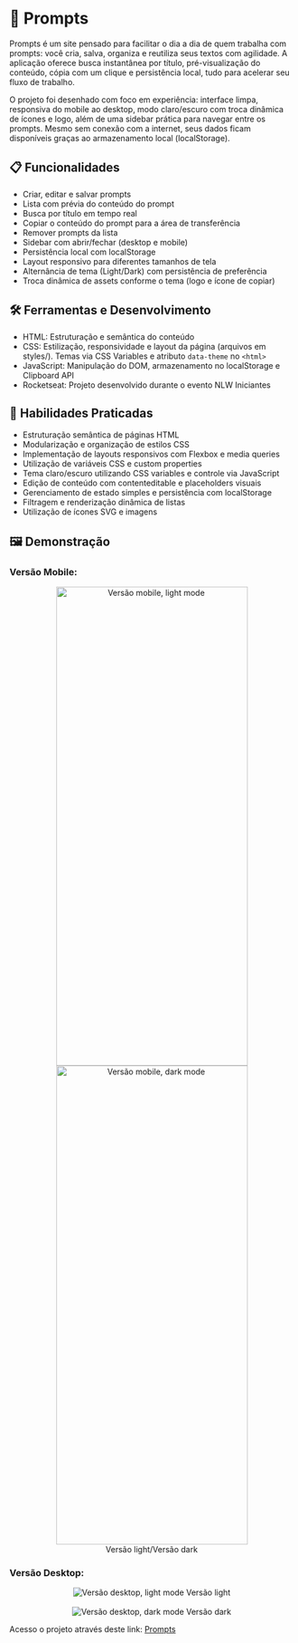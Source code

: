 # 📝 Prompts

Prompts é um site pensado para facilitar o dia a dia de quem trabalha com prompts: você cria, salva, organiza e reutiliza seus textos com agilidade. A aplicação oferece busca instantânea por título, pré-visualização do conteúdo, cópia com um clique e persistência local, tudo para acelerar seu fluxo de trabalho.

O projeto foi desenhado com foco em experiência: interface limpa, responsiva do mobile ao desktop, modo claro/escuro com troca dinâmica de ícones e logo, além de uma sidebar prática para navegar entre os prompts. Mesmo sem conexão com a internet, seus dados ficam disponíveis graças ao armazenamento local (localStorage).

## 📋 Funcionalidades

- Criar, editar e salvar prompts
- Lista com prévia do conteúdo do prompt
- Busca por título em tempo real
- Copiar o conteúdo do prompt para a área de transferência
- Remover prompts da lista
- Sidebar com abrir/fechar (desktop e mobile)
- Persistência local com localStorage
- Layout responsivo para diferentes tamanhos de tela
- Alternância de tema (Light/Dark) com persistência de preferência
- Troca dinâmica de assets conforme o tema (logo e ícone de copiar)

## 🛠️ Ferramentas e Desenvolvimento

- HTML: Estruturação e semântica do conteúdo
- CSS: Estilização, responsividade e layout da página (arquivos em styles/). Temas via CSS Variables e atributo `data-theme` no `<html>`
- JavaScript: Manipulação do DOM, armazenamento no localStorage e Clipboard API
- Rocketseat: Projeto desenvolvido durante o evento NLW Iniciantes

## 📖 Habilidades Praticadas

- Estruturação semântica de páginas HTML
- Modularização e organização de estilos CSS
- Implementação de layouts responsivos com Flexbox e media queries
- Utilização de variáveis CSS e custom properties
- Tema claro/escuro utilizando CSS variables e controle via JavaScript
- Edição de conteúdo com contenteditable e placeholders visuais
- Gerenciamento de estado simples e persistência com localStorage
- Filtragem e renderização dinâmica de listas
- Utilização de ícones SVG e imagens

## 🖼️ Demonstração


  ### Versão Mobile:

<div align="center">
<img src="https://github.com/user-attachments/assets/57d9f620-c8f7-43d4-bc87-9675b3353024" alt="Versão mobile, light mode" height=846px width=339px>
<img src="https://github.com/user-attachments/assets/a5381a73-8a05-4497-8141-6b4b8554ee5d" alt="Versão mobile, dark mode" height=846px width=339px> 
  </br>
  Versão light/Versão dark 
 </div>

### Versão Desktop:

 <div align="center">
<img src="https://github.com/user-attachments/assets/f1e9fb93-1b77-4549-b050-61f5bb480aef" alt="Versão desktop, light mode"> Versão light </br> </br>
<img src="https://github.com/user-attachments/assets/6e307af7-13f2-4ee9-aa27-60a7a4b02358" alt="Versão desktop, dark mode">  Versão dark </br>
 </div>

 Acesso o projeto através deste link: [Prompts](https://julianafc.github.io/Prompts/)
